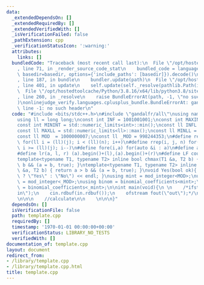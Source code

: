 ```yaml
---
data:
  _extendedDependsOn: []
  _extendedRequiredBy: []
  _extendedVerifiedWith: []
  _isVerificationFailed: false
  _pathExtension: cpp
  _verificationStatusIcon: ':warning:'
  attributes:
    links: []
  bundledCode: "Traceback (most recent call last):\n  File \"/opt/hostedtoolcache/Python/3.8.16/x64/lib/python3.8/site-packages/onlinejudge_verify/documentation/build.py\"\
    , line 71, in _render_source_code_stat\n    bundled_code = language.bundle(stat.path,\
    \ basedir=basedir, options={'include_paths': [basedir]}).decode()\n  File \"/opt/hostedtoolcache/Python/3.8.16/x64/lib/python3.8/site-packages/onlinejudge_verify/languages/cplusplus.py\"\
    , line 187, in bundle\n    bundler.update(path)\n  File \"/opt/hostedtoolcache/Python/3.8.16/x64/lib/python3.8/site-packages/onlinejudge_verify/languages/cplusplus_bundle.py\"\
    , line 401, in update\n    self.update(self._resolve(pathlib.Path(included), included_from=path))\n\
    \  File \"/opt/hostedtoolcache/Python/3.8.16/x64/lib/python3.8/site-packages/onlinejudge_verify/languages/cplusplus_bundle.py\"\
    , line 260, in _resolve\n    raise BundleErrorAt(path, -1, \"no such header\"\
    )\nonlinejudge_verify.languages.cplusplus_bundle.BundleErrorAt: gandalfr/all:\
    \ line -1: no such header\n"
  code: "#include <bits/stdc++.h>\n#include \"gandalfr/all\"\nusing namespace std;\n\
    using ll = long long;\nconst int INF = 1001001001;\nconst int MAXINT = std::numeric_limits<int>::max();\n\
    const int MININT = std::numeric_limits<int>::min();\nconst ll INFL = 1001001001001001001;\n\
    const ll MAXLL = std::numeric_limits<ll>::max();\nconst ll MINLL = std::numeric_limits<ll>::min();\n\
    const ll MOD  = 1000000007;\nconst ll _MOD = 998244353;\n#define rep(i, j, n)\
    \ for(ll i = (ll)(j); i < (ll)(n); i++)\n#define rrep(i, j, n) for(ll i = (ll)(n-1);\
    \ i >= (ll)(j); i--)\n#define fore(i,a) for(auto &i : a)\n#define all(a) (a).begin(),(a).end()\n\
    #define lr(a, l, r) (a).begin()+(l),(a).begin()+(r)\n#define LF cout << endl\n\
    template<typename T1, typename T2> inline bool chmax(T1 &a, T2 b) { return a <\
    \ b && (a = b, true); }\ntemplate<typename T1, typename T2> inline bool chmin(T1\
    \ &a, T2 b) { return a > b && (a = b, true); }\nvoid Yes(bool ok){ cout << (ok\
    \ ? \"Yes\" : \"No\") << endl; }\nusing mint = mod_integer<MOD>;\nusing _mint\
    \ = mod_integer<_MOD>;\nusing binom = binomial_coefficients<mint>;\nusing _binom\
    \ = binomial_coefficients<_mint>;\n\nint main(void){\n \n    /*ifstream in(\"\
    in\");\n    cin.rdbuf(in.rdbuf());\n    ofstream fout(\"out\");*/\n \n    //input\n\
    \n\n\n    //calculate\n\n    \n\n\n}"
  dependsOn: []
  isVerificationFile: false
  path: template.cpp
  requiredBy: []
  timestamp: '1970-01-01 00:00:00+00:00'
  verificationStatus: LIBRARY_NO_TESTS
  verifiedWith: []
documentation_of: template.cpp
layout: document
redirect_from:
- /library/template.cpp
- /library/template.cpp.html
title: template.cpp
---
```

